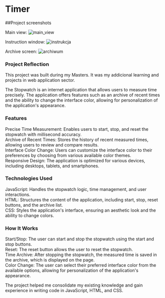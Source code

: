 # Timer
##Project screenshots

Main view:
![main_view](https://github.com/user-attachments/assets/3ee68c53-8227-4ea5-b492-98ad3e145c99)

Instruction window:
![instrukcja](https://github.com/user-attachments/assets/ed281e87-ff99-464e-b6c5-81cb13d5d230)

Archive screen:
![archiwum](https://github.com/user-attachments/assets/6a41616a-90e5-4161-9b6a-92f3aa588ad2)


### Project Reflection

This project was built during my Masters. It was my addicional learning and projects in web application sector.

The Stopwatch is an internet application that allows users to measure time precisely. The application offers features such as an archive of recent times and the ability to change the interface color, allowing for personalization of the application's appearance.  


### Features
Precise Time Measurement: Enables users to start, stop, and reset the stopwatch with millisecond accuracy.  
Archive of Recent Times: Stores the history of recent measured times, allowing users to review and compare results.  
Interface Color Change: Users can customize the interface color to their preferences by choosing from various available color themes.  
Responsive Design: The application is optimized for various devices, including desktops, tablets, and smartphones.  


### Technologies Used
JavaScript: Handles the stopwatch logic, time management, and user interactions.  
HTML: Structures the content of the application, including start, stop, reset buttons, and the archive list.  
CSS: Styles the application's interface, ensuring an aesthetic look and the ability to change colors.  


### How It Works
Start/Stop: The user can start and stop the stopwatch using the start and stop buttons.  
Reset: The reset button allows the user to reset the stopwatch.  
Time Archive: After stopping the stopwatch, the measured time is saved in the archive, which is displayed on the page.  
Color Change: The user can select their preferred interface color from the available options, allowing for personalization of the application's appearance.  


The project helped me consolidate my existing knowledge and gain experience in writing code in JavaScript, HTML, and CSS. 

